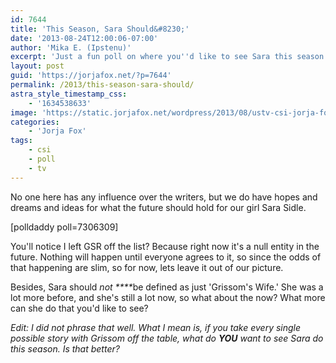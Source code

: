 ```yaml
---
id: 7644
title: 'This Season, Sara Should&#8230;'
date: '2013-08-24T12:00:06-07:00'
author: 'Mika E. (Ipstenu)'
excerpt: 'Just a fun poll on where you''d like to see Sara this season.'
layout: post
guid: 'https://jorjafox.net/?p=7644'
permalink: /2013/this-season-sara-should/
astra_style_timestamp_css:
    - '1634538633'
image: 'https://static.jorjafox.net/wordpress/2013/08/ustv-csi-jorja-fox-1.jpg'
categories:
    - 'Jorja Fox'
tags:
    - csi
    - poll
    - tv
---
```


No one here has any influence over the writers, but we do have hopes and dreams and ideas for what the future should hold for our girl Sara Sidle.

[polldaddy poll=7306309]

You'll notice I left GSR off the list? Because right now it's a null entity in the future. Nothing will happen until everyone agrees to it, so since the odds of that happening are slim, so for now, lets leave it out of our picture.

Besides, Sara should <em>not ****</em>be defined as just 'Grissom's Wife.' She was a lot more before, and she's still a lot now, so what about the now? What more can she do that you'd like to see?

<em>Edit: I did not phrase that well. What I mean is, if you take every single possible story with Grissom off the table, what do **YOU** want to see Sara do this season. Is that better?</em>
